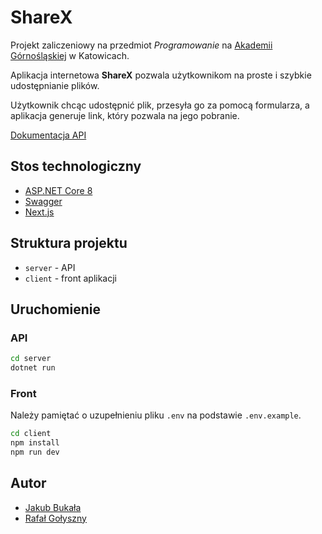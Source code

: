 # ShareX

Projekt zaliczeniowy na przedmiot *Programowanie* na [Akademii Górnośląskiej](https://www.gwsh.pl) w Katowicach.

Aplikacja internetowa **ShareX** pozwala użytkownikom na proste i szybkie udostępnianie plików.

Użytkownik chcąc udostępnić plik, przesyła go za pomocą formularza, a aplikacja generuje link, który pozwala na jego
pobranie.

[Dokumentacja API](https://share-x-api.azurewebsites.net/swagger)

## Stos technologiczny

- [ASP.NET Core 8](https://learn.microsoft.com/en-us/aspnet/core/getting-started/?view=aspnetcore-8.0)
- [Swagger](https://swagger.io)
- [Next.js](https://nextjs.org)

## Struktura projektu

- `server` - API
- `client` - front aplikacji

## Uruchomienie

### API

```bash
cd server
dotnet run
```

### Front

Należy pamiętać o uzupełnieniu pliku `.env` na podstawie `.env.example`.

```bash
cd client
npm install
npm run dev
```

## Autor

- [Jakub Bukała](https://github.com/Jaku-BB)
- [Rafał Gołyszny](https://github.com/LeszekSarepski)